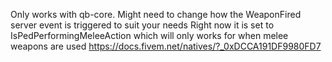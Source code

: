 Only works with qb-core.
Might need to change how the WeaponFired server event is triggered to suit your needs
Right now it is set to IsPedPerformingMeleeAction which will only works for when melee weapons are used
https://docs.fivem.net/natives/?_0xDCCA191DF9980FD7
